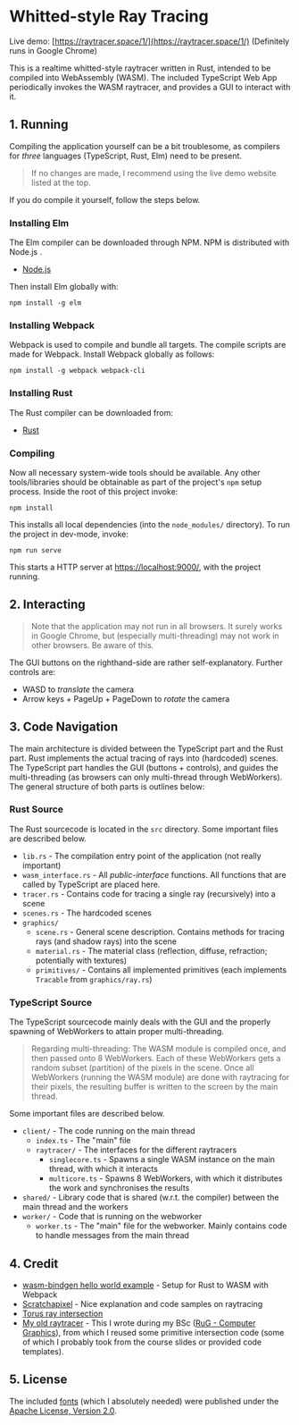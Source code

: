# Whitted-style Ray Tracing

Live demo: [https://raytracer.space/1/](https://raytracer.space/1/) (Definitely runs in Google Chrome)

This is a realtime whitted-style raytracer written in Rust, intended to be compiled into WebAssembly (WASM). The included TypeScript Web App periodically invokes the WASM raytracer, and provides a GUI to interact with it.

## 1. Running
Compiling the application yourself can be a bit troublesome, as compilers for *three* languages (TypeScript, Rust, Elm) need to be present.

> If no changes are made, I recommend using the live demo website listed at the top.

If you do compile it yourself, follow the steps below.
### Installing Elm
The Elm compiler can be downloaded through NPM. NPM is distributed with Node.js .

* [Node.js](https://nodejs.org/en/download/)

Then install Elm globally with:
```
npm install -g elm
```

### Installing Webpack
Webpack is used to compile and bundle all targets. The compile scripts are made for Webpack. Install Webpack globally as follows:
```
npm install -g webpack webpack-cli
```

### Installing Rust
The Rust compiler can be downloaded from:

* [Rust](https://www.rust-lang.org/)

### Compiling
Now all necessary system-wide tools should be available. Any other tools/libraries should be obtainable as part of the project's `npm` setup process. Inside the root of this project invoke:
```
npm install
```
This installs all local dependencies (into the `node_modules/` directory). To run the project in dev-mode, invoke:
```
npm run serve
```
This starts a HTTP server at [https://localhost:9000/](https://localhost:9000/), with the project running.

## 2. Interacting
> Note that the application may not run in all browsers. It surely works in Google Chrome, but (especially multi-threading) may not work in other browsers. Be aware of this.

The GUI buttons on the righthand-side are rather self-explanatory. Further controls are:

* WASD to *translate* the camera
* Arrow keys + PageUp + PageDown to *rotate* the camera

## 3. Code Navigation
The main architecture is divided between the TypeScript part and the Rust part. Rust implements the actual tracing of rays into (hardcoded) scenes. The TypeScript part handles the GUI (buttons + controls), and guides the multi-threading (as browsers can only multi-thread through WebWorkers). The general structure of both parts is outlines below:

### Rust Source
The Rust sourcecode is located in the `src` directory. Some important files are described below.

* `lib.rs` - The compilation entry point of the application (not really important)
* `wasm_interface.rs` - All *public-interface* functions. All functions that are called by TypeScript are placed here.
* `tracer.rs` - Contains code for tracing a single ray (recursively) into a scene
* `scenes.rs` - The hardcoded scenes
* `graphics/`
  * `scene.rs` - General scene description. Contains methods for tracing rays (and shadow rays) into the scene
  * `material.rs` - The material class (reflection, diffuse, refraction; potentially with textures)
  * `primitives/` - Contains all implemented primitives (each implements `Tracable` from `graphics/ray.rs`)

### TypeScript Source
The TypeScript sourcecode mainly deals with the GUI and the properly spawning of WebWorkers to attain proper multi-threading.

> Regarding multi-threading: The WASM module is compiled once, and then passed onto 8 WebWorkers. Each of these WebWorkers gets a random subset (partition) of the pixels in the scene. Once all WebWorkers (running the WASM module) are done with raytracing for their pixels, the resulting buffer is written to the screen by the main thread.

Some important files are described below.

* `client/` - The code running on the main thread
  * `index.ts` - The "main" file
  * `raytracer/` - The interfaces for the different raytracers
    * `singlecore.ts` - Spawns a single WASM instance on the main thread, with which it interacts
    * `multicore.ts` - Spawns 8 WebWorkers, with which it distributes the work and synchronises the results
* `shared/` - Library code that is shared (w.r.t. the compiler) between the main thread and the workers
* `worker/` - Code that is running on the webworker
  * `worker.ts` - The "main" file for the webworker. Mainly contains code to handle messages from the main thread

## 4. Credit
* [wasm-bindgen hello world example](https://github.com/rustwasm/wasm-bindgen/tree/master/examples/hello_world) - Setup for Rust to WASM with Webpack
* [Scratchapixel](https://www.scratchapixel.com/) - Nice explanation and code samples on raytracing
* [Torus ray intersection](http://cosinekitty.com/raytrace/chapter13_torus.html)
* [My old raytracer](https://github.com/dennis-school/raytrace_city/) - This I wrote during my BSc ([RuG - Computer Graphics](http://www.cs.rug.nl/svcg/Teaching/ComputerGraphics)), from which I reused some primitive intersection code (some of which I probably took from the course slides or provided code templates).

## 5. License
The included [fonts](https://fonts.google.com/specimen/Open+Sans) (which I absolutely needed) were published under the [Apache License, Version 2.0](http://www.apache.org/licenses/LICENSE-2.0).

